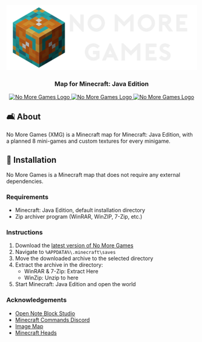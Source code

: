 <!-- LOGO -->
<p align="center">
    <img src="assets/XMG_Logo-text.png" alt ="No More Games Logo">
</p>

<h3 align="center"> Map for Minecraft: Java Edition </h3>

<!-- BADGES -->
<p align="center">
    <a href="https://github.com/velolib/No-More-Games/blob/main/LICENSE">
        <img src="https://img.shields.io/github/license/velolib/No-More-Games?style=for-the-badge&logo=appveyor" alt ="No More Games Logo">
    </a>
    <a href="https://github.com/velolib/No-More-Games/graphs/code-frequency">
        <img src="https://img.shields.io/github/last-commit/velolib/No-More-Games?style=for-the-badge&logo=appveyor" alt ="No More Games Logo">
    </a>
    <a href="https://minecrafts.date/">
        <img src="https://img.shields.io/badge/minecraft-1.19%20%7C%201.19.1%20%7C%201.19.2-orange?style=for-the-badge&logo=appveyor&logo=appveyor" alt ="No More Games Logo">
    </a>
</p>

<!-- ABOUT -->
## 🛋️ About
No More Games (XMG) is a Minecraft map for Minecraft: Java Edition, with a planned 8 mini-games and custom textures for every minigame.

<!-- INSTALLATION -->
## 🧮 Installation
No More Games is a Minecraft map that does not require any external dependencies.

### Requirements
- Minecraft: Java Edition, default installation directory
- Zip archiver program (WinRAR, WinZIP, 7-Zip, etc.)

### Instructions
1. Download the [latest version of No More Games](https://github.com/velolib/No-More-Games/releases)
2. Navigate to `%APPDATA%\.minecraft\saves`
3. Move the downloaded archive to the selected directory
4. Extract the archive in the directory:
    - WinRAR & 7-Zip: Extract Here
    - WinZip: Unzip to here
5. Start Minecraft: Java Edition and open the world

### Acknowledgements
- [Open Note Block Studio](https://opennbs.org/)
- [Minecraft Commands Discord](https://t.co/6jF3SX2tpx)
- [Image Map](https://github.com/tryashtar/image-map)
- [Minecraft Heads](https://minecraft-heads.com/)